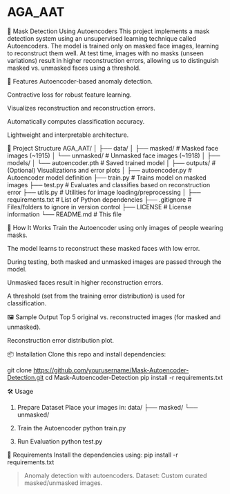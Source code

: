 # AGA_AAT

🧠 Mask Detection Using Autoencoders
This project implements a mask detection system using an unsupervised learning technique called Autoencoders. The model is trained only on masked face images, learning to reconstruct them well. At test time, images with no masks (unseen variations) result in higher reconstruction errors, allowing us to distinguish masked vs. unmasked faces using a threshold.

📌 Features
Autoencoder-based anomaly detection.

Contractive loss for robust feature learning.

Visualizes reconstruction and reconstruction errors.

Automatically computes classification accuracy.

Lightweight and interpretable architecture.

📁 Project Structure
AGA_AAT/
│
├── data/
│   ├── masked/          # Masked face images (~1915)
│   └── unmasked/        # Unmasked face images (~1918)
│
├── models/
│   └── autoencoder.pth  # Saved trained model
│
├── outputs/             # (Optional) Visualizations and error plots
│
├── autoencoder.py       # Autoencoder model definition
├── train.py             # Trains model on masked images
├── test.py              # Evaluates and classifies based on reconstruction error
├── utils.py             # Utilities for image loading/preprocessing
│
├── requirements.txt     # List of Python dependencies
├── .gitignore           # Files/folders to ignore in version control
├── LICENSE              # License information
└── README.md            # This file

🚀 How It Works
Train the Autoencoder using only images of people wearing masks.

The model learns to reconstruct these masked faces with low error.

During testing, both masked and unmasked images are passed through the model.

Unmasked faces result in higher reconstruction errors.

A threshold (set from the training error distribution) is used for classification.

🖼️ Sample Output
Top 5 original vs. reconstructed images (for masked and unmasked).

Reconstruction error distribution plot.

📦 Installation
Clone this repo and install dependencies:

git clone https://github.com/yourusername/Mask-Autoencoder-Detection.git
cd Mask-Autoencoder-Detection
pip install -r requirements.txt

🛠️ Usage
1. Prepare Dataset
Place your images in:
data/
├── masked/
└── unmasked/

2. Train the Autoencoder
python train.py

3. Run Evaluation
python test.py

🧩 Requirements
Install the dependencies using:
pip install -r requirements.txt

> Anomaly detection with autoencoders.
> Dataset: Custom curated masked/unmasked images.
